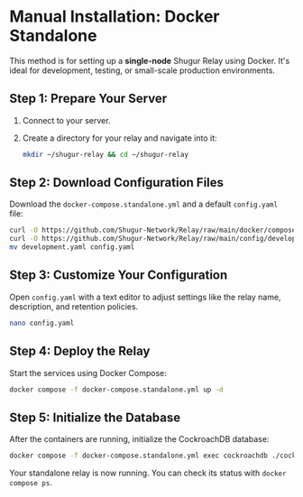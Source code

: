 # Manual Installation: Docker Standalone

This method is for setting up a **single-node** Shugur Relay using Docker. It's ideal for development, testing, or small-scale production environments.

## Step 1: Prepare Your Server

1. Connect to your server.
2. Create a directory for your relay and navigate into it:

    ```bash
    mkdir ~/shugur-relay && cd ~/shugur-relay
    ```

## Step 2: Download Configuration Files

Download the `docker-compose.standalone.yml` and a default `config.yaml` file:

```bash
curl -O https://github.com/Shugur-Network/Relay/raw/main/docker/compose/docker-compose.standalone.yml
curl -O https://github.com/Shugur-Network/Relay/raw/main/config/development.yaml
mv development.yaml config.yaml
```

## Step 3: Customize Your Configuration

Open `config.yaml` with a text editor to adjust settings like the relay name, description, and retention policies.

```bash
nano config.yaml
```

## Step 4: Deploy the Relay

Start the services using Docker Compose:

```bash
docker compose -f docker-compose.standalone.yml up -d
```

## Step 5: Initialize the Database

After the containers are running, initialize the CockroachDB database:

```bash
docker compose -f docker-compose.standalone.yml exec cockroachdb ./cockroach sql --insecure --execute="CREATE DATABASE IF NOT EXISTS shugur; CREATE USER IF NOT EXISTS relay; GRANT ALL ON DATABASE shugur TO relay;"
```

Your standalone relay is now running. You can check its status with `docker compose ps`.
